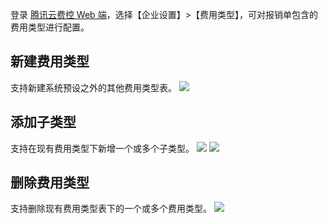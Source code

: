 登录 [腾讯云费控 Web 端](https://baoxiao.qq.com)，选择【企业设置】>【费用类型】，可对报销单包含的费用类型进行配置。
## 新建费用类型
支持新建系统预设之外的其他费用类型表。
![](https://main.qcloudimg.com/raw/d868c6429f79857f89745aa5892828ba.png)
## 添加子类型
支持在现有费用类型下新增一个或多个子类型。
![](https://main.qcloudimg.com/raw/54bb22b7e69f3bda38b544d06482d6e4.png)
![](https://main.qcloudimg.com/raw/56e693770a6b943351188f72ba9da2d9.png)
## 删除费用类型
支持删除现有费用类型表下的一个或多个费用类型。
![](https://main.qcloudimg.com/raw/bbeea317b801cc2dab561a4c111c34f7.png)